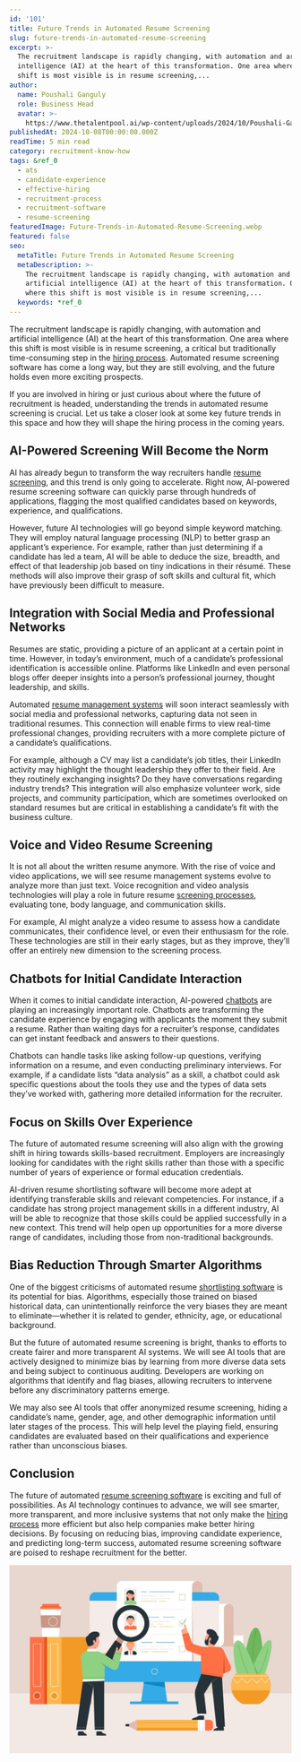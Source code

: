 ```yaml
---
id: '101'
title: Future Trends in Automated Resume Screening
slug: future-trends-in-automated-resume-screening
excerpt: >-
  The recruitment landscape is rapidly changing, with automation and artificial
  intelligence (AI) at the heart of this transformation. One area where this
  shift is most visible is in resume screening,...
author:
  name: Poushali Ganguly
  role: Business Head
  avatar: >-
    https://www.thetalentpool.ai/wp-content/uploads/2024/10/Poushali-Gangulyimage.webp
publishedAt: 2024-10-08T00:00:00.000Z
readTime: 5 min read
category: recruitment-know-how
tags: &ref_0
  - ats
  - candidate-experience
  - effective-hiring
  - recruitment-process
  - recruitment-software
  - resume-screening
featuredImage: Future-Trends-in-Automated-Resume-Screening.webp
featured: false
seo:
  metaTitle: Future Trends in Automated Resume Screening
  metaDescription: >-
    The recruitment landscape is rapidly changing, with automation and
    artificial intelligence (AI) at the heart of this transformation. One area
    where this shift is most visible is in resume screening,...
  keywords: *ref_0
---
```


The recruitment landscape is rapidly changing, with automation and artificial intelligence (AI) at the heart of this transformation. One area where this shift is most visible is in resume screening, a critical but traditionally time-consuming step in the [hiring process](https://www.thetalentpool.ai/blogs/how-accelerate-hiring-process-using-applicant-tracking-system/ "hiring process"). Automated resume screening software has come a long way, but they are still evolving, and the future holds even more exciting prospects.

If you are involved in hiring or just curious about where the future of recruitment is headed, understanding the trends in automated resume screening is crucial. Let us take a closer look at some key future trends in this space and how they will shape the hiring process in the coming years.

## AI-Powered Screening Will Become the Norm

AI has already begun to transform the way recruiters handle [resume screening](https://www.thetalentpool.ai/resume-management-software/ "resume screening"), and this trend is only going to accelerate. Right now, AI-powered resume screening software can quickly parse through hundreds of applications, flagging the most qualified candidates based on keywords, experience, and qualifications.

However, future AI technologies will go beyond simple keyword matching. They will employ natural language processing (NLP) to better grasp an applicant’s experience. For example, rather than just determining if a candidate has led a team, AI will be able to deduce the size, breadth, and effect of that leadership job based on tiny indications in their résumé. These methods will also improve their grasp of soft skills and cultural fit, which have previously been difficult to measure.

## Integration with Social Media and Professional Networks

Resumes are static, providing a picture of an applicant at a certain point in time. However, in today’s environment, much of a candidate’s professional identification is accessible online. Platforms like LinkedIn and even personal blogs offer deeper insights into a person’s professional journey, thought leadership, and skills.

Automated [resume management systems](https://www.thetalentpool.ai/blogs/top-trends-in-recruitment-management-systems-for-2024/ "resume management systems ") will soon interact seamlessly with social media and professional networks, capturing data not seen in traditional resumes. This connection will enable firms to view real-time professional changes, providing recruiters with a more complete picture of a candidate’s qualifications.

For example, although a CV may list a candidate’s job titles, their LinkedIn activity may highlight the thought leadership they offer to their field. Are they routinely exchanging insights? Do they have conversations regarding industry trends? This integration will also emphasize volunteer work, side projects, and community participation, which are sometimes overlooked on standard resumes but are critical in establishing a candidate’s fit with the business culture.

## Voice and Video Resume Screening

It is not all about the written resume anymore. With the rise of voice and video applications, we will see resume management systems evolve to analyze more than just text. Voice recognition and video analysis technologies will play a role in future resume [screening processes](https://www.thetalentpool.ai/blogs/pre-employment-screening-everything-you-need-know/ "screening processes"), evaluating tone, body language, and communication skills.

For example, AI might analyze a video resume to assess how a candidate communicates, their confidence level, or even their enthusiasm for the role. These technologies are still in their early stages, but as they improve, they’ll offer an entirely new dimension to the screening process.

## Chatbots for Initial Candidate Interaction

When it comes to initial candidate interaction, AI-powered [chatbots](https://www.thetalentpool.ai/blogs/how-recruitment-chatbots-are-revolutionizing-the-talent-acquisition/ "chatbots") are playing an increasingly important role. Chatbots are transforming the candidate experience by engaging with applicants the moment they submit a resume. Rather than waiting days for a recruiter’s response, candidates can get instant feedback and answers to their questions.

Chatbots can handle tasks like asking follow-up questions, verifying information on a resume, and even conducting preliminary interviews. For example, if a candidate lists “data analysis” as a skill, a chatbot could ask specific questions about the tools they use and the types of data sets they’ve worked with, gathering more detailed information for the recruiter.

## Focus on Skills Over Experience

The future of automated resume screening will also align with the growing shift in hiring towards skills-based recruitment. Employers are increasingly looking for candidates with the right skills rather than those with a specific number of years of experience or formal education credentials.

AI-driven resume shortlisting software will become more adept at identifying transferable skills and relevant competencies. For instance, if a candidate has strong project management skills in a different industry, AI will be able to recognize that those skills could be applied successfully in a new context. This trend will help open up opportunities for a more diverse range of candidates, including those from non-traditional backgrounds.

## Bias Reduction Through Smarter Algorithms

One of the biggest criticisms of automated resume [shortlisting software](https://www.thetalentpool.ai/blogs/best-resume-shortlisting-practices-for-hr-professionals/ "shortlisting software") is its potential for bias. Algorithms, especially those trained on biased historical data, can unintentionally reinforce the very biases they are meant to eliminate—whether it is related to gender, ethnicity, age, or educational background.

But the future of automated resume screening is bright, thanks to efforts to create fairer and more transparent AI systems. We will see AI tools that are actively designed to minimize bias by learning from more diverse data sets and being subject to continuous auditing. Developers are working on algorithms that identify and flag biases, allowing recruiters to intervene before any discriminatory patterns emerge.

We may also see AI tools that offer anonymized resume screening, hiding a candidate’s name, gender, age, and other demographic information until later stages of the process. This will help level the playing field, ensuring candidates are evaluated based on their qualifications and experience rather than unconscious biases.

## Conclusion

The future of automated [resume screening software](https://www.thetalentpool.ai/resume-management-software/) is exciting and full of possibilities. As AI technology continues to advance, we will see smarter, more transparent, and more inclusive systems that not only make the [hiring process](https://www.thetalentpool.ai/blogs/6-onboarding-metrics-most-important-in-hiring-process/ " hiring process") more efficient but also help companies make better hiring decisions. By focusing on reducing bias, improving candidate experience, and predicting long-term success, automated resume screening software are poised to reshape recruitment for the better.

![](images/Future-Trends-in-Automated-Resume-Screening-1024x683.jpg)
